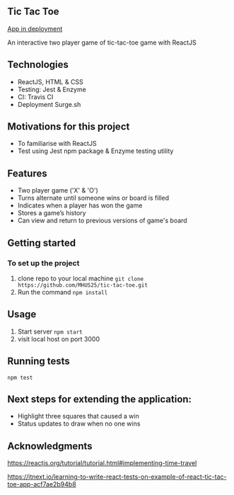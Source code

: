 ## Tic Tac Toe

[App in deployment](http://tic-tac-toe-mhus25.surge.sh/)

An interactive two player game of tic-tac-toe game with ReactJS

## Technologies

* ReactJS, HTML & CSS
* Testing: Jest & Enzyme
* CI: Travis CI
* Deployment Surge.sh

## Motivations for this project

* To familiarise with ReactJS
* Test using Jest npm package & Enzyme testing utility


## Features

* Two player game ('X' & 'O')
* Turns alternate until someone wins or board is filled
* Indicates when a player has won the game
* Stores a game’s history
* Can view and return to previous versions of game's board


## Getting started

### To set up the project

1. clone repo to your local machine `git clone https://github.com/MHUS25/tic-tac-toe.git`
2. Run the command `npm install`

## Usage

1. Start server `npm start`
2. visit local host on port 3000

## Running tests

`npm test`


## Next steps for extending the application:

* Highlight three squares that caused a win
* Status updates to draw when no one wins

## Acknowledgments

https://reactjs.org/tutorial/tutorial.html#implementing-time-travel

https://itnext.io/learning-to-write-react-tests-on-example-of-react-tic-tac-toe-app-acf7ae2b94b8
